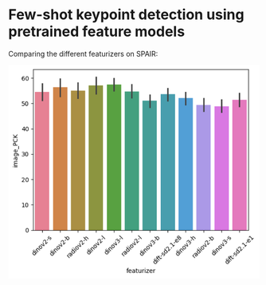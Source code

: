 # Few-shot keypoint detection using pretrained feature models

Comparing the different featurizers on SPAIR:

![SPair Example](docs/spair.png)

